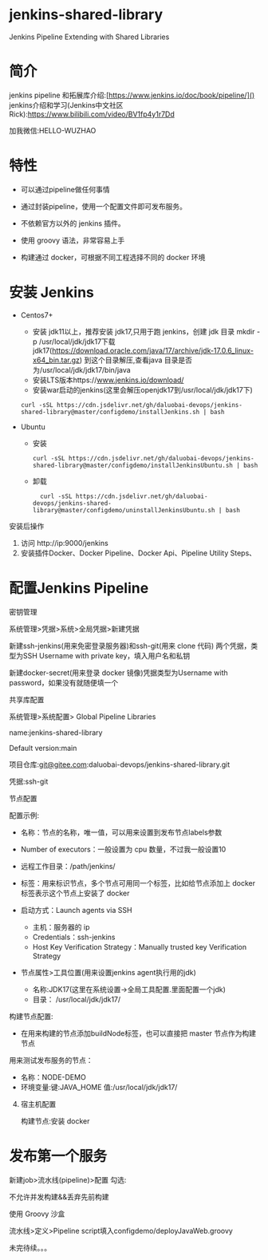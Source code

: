 # jenkins-shared-library
Jenkins Pipeline Extending with Shared Libraries 
# 简介
jenkins pipeline 和拓展库介绍:[https://www.jenkins.io/doc/book/pipeline/]()
jenkins介绍和学习(Jenkins中文社区Rick):https://www.bilibili.com/video/BV1fp4y1r7Dd

加我微信:HELLO-WUZHAO

# 特性

- 可以通过pipeline做任何事情

- 通过封装pipeline，使用一个配置文件即可发布服务。

- 不依赖官方以外的 jenkins 插件。

- 使用 groovy 语法，非常容易上手
- 构建通过 docker，可根据不同工程选择不同的 docker 环境

# 安装 Jenkins

- Centos7+
  
  - 安装 jdk11以上，推荐安装 jdk17,只用于跑 jenkins，创建 jdk 目录 mkdir -p /usr/local/jdk/jdk17下载 jdk17(https://download.oracle.com/java/17/archive/jdk-17.0.6_linux-x64_bin.tar.gz) 到这个目录解压,查看java 目录是否为/usr/local/jdk/jdk17/bin/java
  - 安装LTS版本https://www.jenkins.io/download/
  - 安装war启动的jenkins(这里会解压openjdk17到/usr/local/jdk/jdk17下)
  ```shell
  curl -sSL https://cdn.jsdelivr.net/gh/daluobai-devops/jenkins-shared-library@master/configdemo/installJenkins.sh | bash
  ```
- Ubuntu
  - 安装
    ```shell
    curl -sSL https://cdn.jsdelivr.net/gh/daluobai-devops/jenkins-shared-library@master/configdemo/installJenkinsUbuntu.sh | bash
    ```
  - 卸载
    ```shell
      curl -sSL https://cdn.jsdelivr.net/gh/daluobai-devops/jenkins-shared-library@master/configdemo/uninstallJenkinsUbuntu.sh | bash
      ```
安装后操作
1. 访问 http://ip:9000/jenkins
2. 安装插件Docker、Docker Pipeline、Docker Api、Pipeline Utility Steps、


# 配置Jenkins Pipeline

密钥管理

系统管理>凭据>系统>全局凭据>新建凭据

新建ssh-jenkins(用来免密登录服务器)和ssh-git(用来 clone 代码) 两个凭据，类型为SSH Username with private key，填入用户名和私钥

新建docker-secret(用来登录 docker 镜像)凭据类型为Username with password，如果没有就随便填一个

共享库配置

系统管理>系统配置> Global Pipeline Libraries

name:jenkins-shared-library

Default version:main

项目仓库:git@gitee.com:daluobai-devops/jenkins-shared-library.git

凭据:ssh-git

节点配置

配置示例:

- 名称：节点的名称，唯一值，可以用来设置到发布节点labels参数

- Number of executors：一般设置为 cpu 数量，不过我一般设置10
- 远程工作目录：/path/jenkins/
- 标签：用来标识节点，多个节点可用同一个标签，比如给节点添加上 docker标签表示这个节点上安装了 docker
- 启动方式：Launch agents via SSH
  - 主机：服务器的 ip
  - Credentials：ssh-jenkins
  - Host Key Verification Strategy：Manually trusted key Verification Strategy
- 节点属性>工具位置(用来设置jenkins agent执行用的jdk)
  - 名称:JDK17(这里在系统设置->全局工具配置.里面配置一个jdk)
  - 目录： /usr/local/jdk/jdk17/

构建节点配置:

- 在用来构建的节点添加buildNode标签，也可以直接把 master 节点作为构建节点

用来测试发布服务的节点：

- 名称：NODE-DEMO
- 环境变量:键:JAVA_HOME 值:/usr/local/jdk/jdk17/

4. 宿主机配置

   构建节点:安装 docker

# 发布第一个服务

新建job>流水线(pipeline)>配置
勾选:

不允许并发构建&&丢弃先前构建

使用 Groovy 沙盒

流水线>定义>Pipeline script填入configdemo/deployJavaWeb.groovy



未完待续。。。
